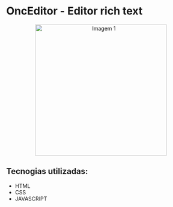 <h1>OncEditor - Editor rich text</h1>
<p align="center">
  <img src="./img/imagem_1" width="350" title="Imagem 1">
</p>
<h2>Tecnogias utilizadas:</h2>
<ul>
  <li>HTML</li>
  <li>CSS</li>
  <li>JAVASCRIPT</li>
</ul>
